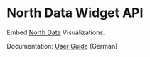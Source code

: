 # North Data Widget API 

Embed [North Data](https://www.northdata.de) Visualizations.

Documentation: [User Guide](https://github.com/northdata/api/blob/master/doc/widgetapi-userguide/widgetapi-userguide.md) (German)


